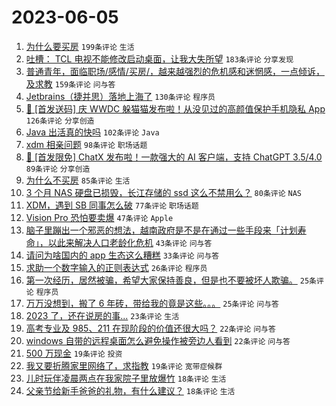 # 2023-06-05

1. [为什么要买房](https://www.v2ex.com/t/945852) `199条评论` `生活`
1. [吐槽： TCL 电视不能修改启动桌面，让我大失所望](https://www.v2ex.com/t/945781) `183条评论` `分享发现`
1. [普通青年，面临职场/感情/买房/，越来越强烈的危机感和迷惘感，一点倾诉，及求教](https://www.v2ex.com/t/945791) `159条评论` `问与答`
1. [Jetbrains（捷并思）落地上海了](https://www.v2ex.com/t/945960) `130条评论` `程序员`
1. [🎁 [首发送码] 庆 WWDC 躲猫猫发布啦！从没见过的高颜值保护手机隐私 App](https://www.v2ex.com/t/946018) `126条评论` `分享创造`
1. [Java 出活真的快吗](https://www.v2ex.com/t/945809) `102条评论` `Java`
1. [xdm 相亲问题](https://www.v2ex.com/t/945963) `98条评论` `职场话题`
1. [🎁 [首发限免] ChatX 发布啦！一款强大的 AI 客户端，支持 ChatGPT 3.5/4.0](https://www.v2ex.com/t/945877) `89条评论` `分享创造`
1. [为什么不买房](https://www.v2ex.com/t/945953) `85条评论` `生活`
1. [3 个月 NAS 硬盘已损毁，长江存储的 ssd 这么不禁用么？](https://www.v2ex.com/t/945920) `80条评论` `NAS`
1. [XDM，遇到 SB 同事怎么破](https://www.v2ex.com/t/945806) `77条评论` `职场话题`
1. [Vision Pro 恐怕要卖爆](https://www.v2ex.com/t/946106) `47条评论` `Apple`
1. [脑子里蹦出一个邪恶的想法，越南政府是不是在通过一些手段来「计划寿命」，以此来解决人口老龄化危机](https://www.v2ex.com/t/945985) `43条评论` `问与答`
1. [请问为啥国内的 app 生态这么糟糕](https://www.v2ex.com/t/946025) `33条评论` `问与答`
1. [求助一个数字输入的正则表达式](https://www.v2ex.com/t/945862) `26条评论` `程序员`
1. [第一次经历，居然被骗，希望大家保持善良，但是也不要被坏人欺骗。](https://www.v2ex.com/t/946059) `25条评论` `程序员`
1. [万万没想到，搬了 6 年砖，带给我的竟是这些。。。](https://www.v2ex.com/t/945854) `25条评论` `问与答`
1. [2023 了，还在说房的事...](https://www.v2ex.com/t/946050) `23条评论` `生活`
1. [高考专业及 985、211 在现阶段的价值还很大吗？](https://www.v2ex.com/t/945914) `22条评论` `问与答`
1. [windows 自带的远程桌面怎么避免操作被旁边人看到](https://www.v2ex.com/t/945823) `22条评论` `问与答`
1. [500 万现金](https://www.v2ex.com/t/945947) `19条评论` `投资`
1. [我又要折腾家里网络了，求指教](https://www.v2ex.com/t/945818) `19条评论` `宽带症候群`
1. [儿时玩伴凌晨两点在我家院子里放爆竹](https://www.v2ex.com/t/946035) `18条评论` `生活`
1. [父亲节给新手爸爸的礼物，有什么建议？](https://www.v2ex.com/t/945910) `18条评论` `生活`
